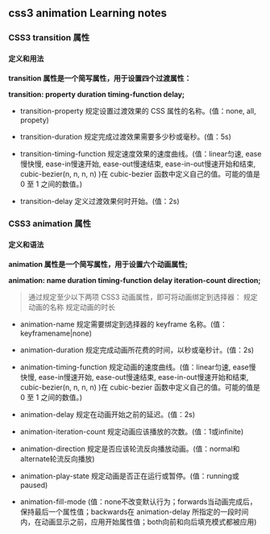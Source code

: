 ## css3 animation Learning notes

### CSS3 transition 属性

#### 定义和用法

**transition 属性是一个简写属性，用于设置四个过渡属性：**

**transition: property duration timing-function delay;**

*  transition-property    规定设置过渡效果的 CSS 属性的名称。(值：none, all, propety)
 
*  transition-duration    	规定完成过渡效果需要多少秒或毫秒。(值：5s)

*  transition-timing-function    	规定速度效果的速度曲线。(值：linear匀速, ease慢快慢, ease-in慢速开始, ease-out慢速结束, ease-in-out慢速开始和结束, cubic-bezier(n, n, n, n) )在 cubic-bezier 函数中定义自己的值。可能的值是 0 至 1 之间的数值。)

*  transition-delay   	定义过渡效果何时开始。(值：2s)

### CSS3 animation 属性

#### 定义和语法

**animation 属性是一个简写属性，用于设置六个动画属性;**

**animation: name duration timing-function delay iteration-count direction;**

> 通过规定至少以下两项 CSS3 动画属性，即可将动画绑定到选择器：
> 规定动画的名称
> 规定动画的时长

* animation-name    规定需要绑定到选择器的 keyframe 名称。(值：keyframename|none)

* animation-duration    规定完成动画所花费的时间，以秒或毫秒计。(值：2s)

* animation-timing-function    规定动画的速度曲线。(值：linear匀速, ease慢快慢, ease-in慢速开始, ease-out慢速结束, ease-in-out慢速开始和结束, cubic-bezier(n, n, n, n) )在 cubic-bezier 函数中定义自己的值。可能的值是 0 至 1 之间的数值。)

* animation-delay    规定在动画开始之前的延迟。(值：2s)

* animation-iteration-count    规定动画应该播放的次数。(值：1或infinite)

* animation-direction     规定是否应该轮流反向播放动画。(值：normal和alternate轮流反向播放)

* animation-play-state    规定动画是否正在运行或暂停。(值：running或paused)

* animation-fill-mode    (值：none不改变默认行为；forwards当动画完成后，保持最后一个属性值；backwards在 animation-delay 所指定的一段时间内，在动画显示之前，应用开始属性值；both向前和向后填充模式都被应用)


